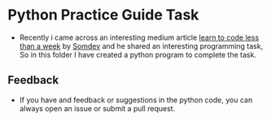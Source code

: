 # Python Practice Guide Task

- Recently i came across an interesting medium article [learn to code less than a week](https://s0md3v.medium.com/learn-to-code-in-less-than-a-week-8f3da5e0ab29) by [Somdev](https://twitter.com/s0md3v) and he shared an interesting programming task, So in this folder I have created a python program to complete the task.

## Feedback
- If you have and feedback or suggestions in the python code, you can always open an issue or submit a pull request.